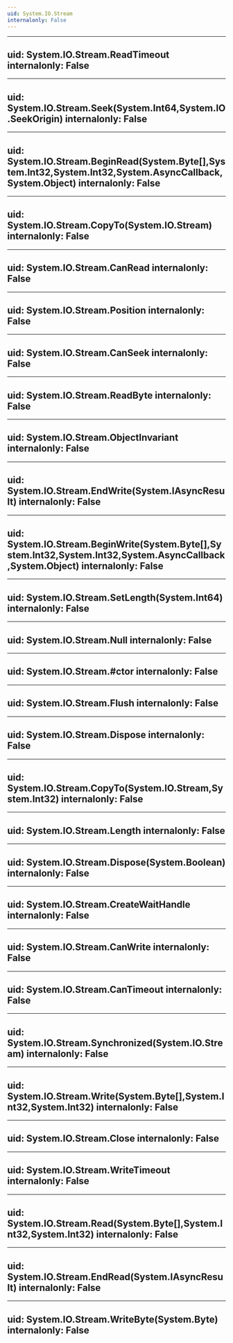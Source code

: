 ```yaml
---
uid: System.IO.Stream
internalonly: False
---
```


---
uid: System.IO.Stream.ReadTimeout
internalonly: False
---

---
uid: System.IO.Stream.Seek(System.Int64,System.IO.SeekOrigin)
internalonly: False
---

---
uid: System.IO.Stream.BeginRead(System.Byte[],System.Int32,System.Int32,System.AsyncCallback,System.Object)
internalonly: False
---

---
uid: System.IO.Stream.CopyTo(System.IO.Stream)
internalonly: False
---

---
uid: System.IO.Stream.CanRead
internalonly: False
---

---
uid: System.IO.Stream.Position
internalonly: False
---

---
uid: System.IO.Stream.CanSeek
internalonly: False
---

---
uid: System.IO.Stream.ReadByte
internalonly: False
---

---
uid: System.IO.Stream.ObjectInvariant
internalonly: False
---

---
uid: System.IO.Stream.EndWrite(System.IAsyncResult)
internalonly: False
---

---
uid: System.IO.Stream.BeginWrite(System.Byte[],System.Int32,System.Int32,System.AsyncCallback,System.Object)
internalonly: False
---

---
uid: System.IO.Stream.SetLength(System.Int64)
internalonly: False
---

---
uid: System.IO.Stream.Null
internalonly: False
---

---
uid: System.IO.Stream.#ctor
internalonly: False
---

---
uid: System.IO.Stream.Flush
internalonly: False
---

---
uid: System.IO.Stream.Dispose
internalonly: False
---

---
uid: System.IO.Stream.CopyTo(System.IO.Stream,System.Int32)
internalonly: False
---

---
uid: System.IO.Stream.Length
internalonly: False
---

---
uid: System.IO.Stream.Dispose(System.Boolean)
internalonly: False
---

---
uid: System.IO.Stream.CreateWaitHandle
internalonly: False
---

---
uid: System.IO.Stream.CanWrite
internalonly: False
---

---
uid: System.IO.Stream.CanTimeout
internalonly: False
---

---
uid: System.IO.Stream.Synchronized(System.IO.Stream)
internalonly: False
---

---
uid: System.IO.Stream.Write(System.Byte[],System.Int32,System.Int32)
internalonly: False
---

---
uid: System.IO.Stream.Close
internalonly: False
---

---
uid: System.IO.Stream.WriteTimeout
internalonly: False
---

---
uid: System.IO.Stream.Read(System.Byte[],System.Int32,System.Int32)
internalonly: False
---

---
uid: System.IO.Stream.EndRead(System.IAsyncResult)
internalonly: False
---

---
uid: System.IO.Stream.WriteByte(System.Byte)
internalonly: False
---
